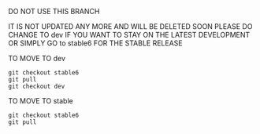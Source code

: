
DO NOT USE THIS BRANCH

IT IS NOT UPDATED ANY MORE AND WILL BE DELETED SOON
PLEASE DO CHANGE TO dev IF YOU WANT TO STAY ON THE LATEST DEVELOPMENT OR SIMPLY GO to stable6 FOR THE STABLE RELEASE

TO MOVE TO dev

```
git checkout stable6
git pull
git checkout dev
```

TO MOVE TO stable

```
git checkout stable6
git pull
```
